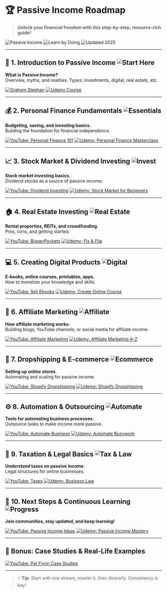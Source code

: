 # 🏆 Passive Income Roadmap

> **Unlock your financial freedom with this step-by-step, resource-rich guide!**

![Passive Income](https://img.shields.io/badge/Goal-Financial%20Freedom-brightgreen?style=for-the-badge&logo=target)
![Learn by Doing](https://img.shields.io/badge/Learn-by%20Doing-blueviolet?style=for-the-badge&logo=codefactor)
![Updated 2025](https://img.shields.io/badge/Updated-2025-blue?style=for-the-badge&logo=calendar)

---

## 🏁 1. Introduction to Passive Income ![Start Here](https://img.shields.io/badge/Step-Start%20Here-orange?style=flat-square)

**What is Passive Income?**  
Overview, myths, and realities. Types: investments, digital, real estate, etc.

[![Graham Stephan](https://img.shields.io/badge/YouTube-Graham%20Stephan-red?logo=youtube)](https://www.youtube.com/watch?v=4m8OgjR5n5s)
[![Udemy Course](https://img.shields.io/badge/Udemy-7%20Ways%20to%20Make%20Passive%20Income-orange?logo=udemy)](https://www.udemy.com/course/passive-income-7-ways/)

---

## 💰 2. Personal Finance Fundamentals ![Essentials](https://img.shields.io/badge/Essentials-Budget%20%26%20Save-blue?style=flat-square)

**Budgeting, saving, and investing basics.**  
Building the foundation for financial independence.

[![YouTube: Personal Finance 101](https://img.shields.io/badge/YouTube-Personal%20Finance%20101-red?logo=youtube)](https://www.youtube.com/watch?v=Fq4N0hgOWzU)
[![Udemy: Personal Finance Masterclass](https://img.shields.io/badge/Udemy-Personal%20Finance%20Masterclass-orange?logo=udemy)](https://www.udemy.com/course/personal-finance-masterclass-easy-guide-to-better-finances/)

---

## 📈 3. Stock Market & Dividend Investing ![Invest](https://img.shields.io/badge/Step-Invest-green?style=flat-square)

**Stock market investing basics.**  
Dividend stocks as a source of passive income.

[![YouTube: Dividend Investing](https://img.shields.io/badge/YouTube-Dividend%20Investing-red?logo=youtube)](https://www.youtube.com/watch?v=G5nHz9V2LYw)
[![Udemy: Stock Market for Beginners](https://img.shields.io/badge/Udemy-Stock%20Market%20Basics-orange?logo=udemy)](https://www.udemy.com/course/stock-market-investing-for-beginners/)

---

## 🏠 4. Real Estate Investing ![Real Estate](https://img.shields.io/badge/Stream-Real%20Estate-yellowgreen?style=flat-square)

**Rental properties, REITs, and crowdfunding.**  
Pros, cons, and getting started.

[![YouTube: BiggerPockets](https://img.shields.io/badge/YouTube-Real%20Estate%20Basics-red?logo=youtube)](https://www.youtube.com/watch?v=cH6kB1pXn6g)
[![Udemy: Fix & Flip](https://img.shields.io/badge/Udemy-Fix%20%26%20Flip-orange?logo=udemy)](https://www.udemy.com/course/fixandflip/)

---

## 💻 5. Creating Digital Products ![Digital](https://img.shields.io/badge/Stream-Digital%20Products-blue?style=flat-square)

**E-books, online courses, printables, apps.**  
How to monetize your knowledge and skills.

[![YouTube: Sell Ebooks](https://img.shields.io/badge/YouTube-Sell%20Ebooks-red?logo=youtube)](https://www.youtube.com/watch?v=U0bXrKjRxhI)
[![Udemy: Create Online Course](https://img.shields.io/badge/Udemy-Create%20Online%20Course-orange?logo=udemy)](https://www.udemy.com/course/how-to-create-an-online-course/)

---

## 🔗 6. Affiliate Marketing ![Affiliate](https://img.shields.io/badge/Stream-Affiliate%20Marketing-lightgrey?style=flat-square)

**How affiliate marketing works.**  
Building blogs, YouTube channels, or social media for affiliate income.

[![YouTube: Affiliate Marketing](https://img.shields.io/badge/YouTube-Affiliate%20Marketing-red?logo=youtube)](https://www.youtube.com/watch?v=tB7gYoS3Xo8)
[![Udemy: Affiliate Marketing A-Z](https://img.shields.io/badge/Udemy-Affiliate%20Marketing%20A--Z-orange?logo=udemy)](https://www.udemy.com/course/affiliatemarketingaz/)

---

## 🛒 7. Dropshipping & E-commerce ![Ecommerce](https://img.shields.io/badge/Stream-Ecommerce%20%26%20Dropshipping-ff69b4?style=flat-square)

**Setting up online stores.**  
Automating and scaling for passive income.

[![YouTube: Shopify Dropshipping](https://img.shields.io/badge/YouTube-Shopify%20Dropshipping-red?logo=youtube)](https://www.youtube.com/watch?v=3w5C1l9yXfE)
[![Udemy: Shopify Dropshipping](https://img.shields.io/badge/Udemy-Shopify%20Dropshipping-orange?logo=udemy)](https://www.udemy.com/course/shopify-dropshipping-for-beginners/)

---

## ⚙️ 8. Automation & Outsourcing ![Automate](https://img.shields.io/badge/Step-Automate-blue?style=flat-square)

**Tools for automating business processes.**  
Outsource tasks to make income more passive.

[![YouTube: Automate Business](https://img.shields.io/badge/YouTube-Automate%20Business-red?logo=youtube)](https://www.youtube.com/watch?v=Qy4gF1aK6h8)
[![Udemy: Automate Busywork](https://img.shields.io/badge/Udemy-Automate%20Busywork-orange?logo=udemy)](https://www.udemy.com/course/automate-your-busywork-do-less-achieve-more/)

---

## 📜 9. Taxation & Legal Basics ![Tax & Law](https://img.shields.io/badge/Legal-Tax%20%26%20Business%20Law-yellow?style=flat-square)

**Understand taxes on passive income.**  
Legal structures for online businesses.

[![YouTube: Taxes](https://img.shields.io/badge/YouTube-Taxes%20on%20Passive%20Income-red?logo=youtube)](https://www.youtube.com/watch?v=ZL9Wf3dA62E)
[![Udemy: Business Law](https://img.shields.io/badge/Udemy-Business%20Law-orange?logo=udemy)](https://www.udemy.com/course/business-law-for-entrepreneurs/)

---

## 🚀 10. Next Steps & Continuous Learning ![Progress](https://img.shields.io/badge/Progress-Keep%20Learning-blue?style=flat-square)

**Join communities, stay updated, and keep learning!**

[![YouTube: Passive Income Ideas](https://img.shields.io/badge/YouTube-Passive%20Income%20Ideas-red?logo=youtube)](https://www.youtube.com/watch?v=6QwHkD2nF7g)
[![Udemy: Passive Income Mastery](https://img.shields.io/badge/Udemy-Passive%20Income%20Mastery-orange?logo=udemy)](https://www.udemy.com/course/passive-income-mastery/)

---

## 🌟 Bonus: Case Studies & Real-Life Examples

[![YouTube: Pat Flynn Case Studies](https://img.shields.io/badge/YouTube-Pat%20Flynn%20Case%20Studies-red?logo=youtube)](https://www.youtube.com/playlist?list=PLGxN9fKpJ16lKz5t5zv6m3pnF3K9F9ZK7)

---

> ⚡️ **Tip:** Start with one stream, master it, then diversify. Consistency is key!
